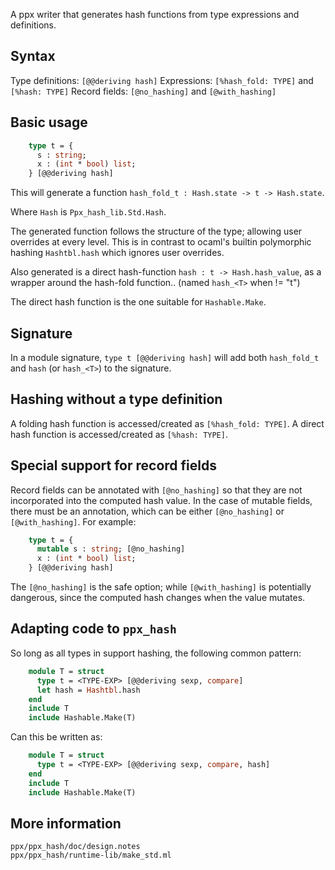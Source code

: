 A ppx writer that generates hash functions from type expressions and definitions.

Syntax
------

Type definitions: `[@@deriving hash]`
Expressions: `[%hash_fold: TYPE]` and `[%hash: TYPE]`
Record fields: `[@no_hashing]` and `[@with_hashing]`

Basic usage
-----------

```ocaml
    type t = {
      s : string;
      x : (int * bool) list;
    } [@@deriving hash]
```

This will generate a function `hash_fold_t : Hash.state -> t -> Hash.state`.

Where `Hash` is `Ppx_hash_lib.Std.Hash`.

The generated function follows the structure of the type; allowing user overrides at every
level. This is in contrast to ocaml's builtin polymorphic hashing `Hashtbl.hash` which
ignores user overrides.
  
Also generated is a direct hash-function `hash : t -> Hash.hash_value`, as a wrapper
around the hash-fold function.. (named `hash_<T>` when <T> != "t")

The direct hash function is the one suitable for `Hashable.Make`.

Signature
---------

In a module signature, `type t [@@deriving hash]` will add both `hash_fold_t` and `hash`
(or `hash_<T>`) to the signature.

Hashing without a type definition
---------------------------------

A folding hash function is accessed/created as `[%hash_fold: TYPE]`.
A direct hash function is accessed/created as `[%hash: TYPE]`.

Special support for record fields
---------------------------------

Record fields can be annotated with `[@no_hashing]` so that they are not incorporated into
the computed hash value. In the case of mutable fields, there must be an annotation, which
can be either `[@no_hashing]` or `[@with_hashing]`. For example:

```ocaml
    type t = {
      mutable s : string; [@no_hashing]
      x : (int * bool) list;
    } [@@deriving hash]
```

The `[@no_hashing]` is the safe option; while `[@with_hashing]` is potentially dangerous,
since the computed hash changes when the value mutates.

Adapting code to `ppx_hash`
---------------------------

So long as all types in <TYPE-EXP> support hashing, the following common pattern:

```ocaml
    module T = struct
      type t = <TYPE-EXP> [@@deriving sexp, compare]
      let hash = Hashtbl.hash
    end
    include T
    include Hashable.Make(T)
```

Can this be written as:

```ocaml
    module T = struct
      type t = <TYPE-EXP> [@@deriving sexp, compare, hash]
    end
    include T
    include Hashable.Make(T)
```

More information
----------------

    ppx/ppx_hash/doc/design.notes
    ppx/ppx_hash/runtime-lib/make_std.ml
